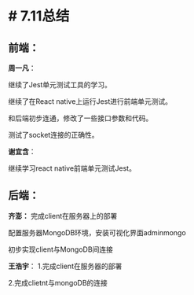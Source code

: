 ﻿# # 7.11总结

## 前端：
**周一凡**：

继续了Jest单元测试工具的学习。

继续了在React native上运行Jest进行前端单元测试。

和后端初步连通，修改了一些接口参数和代码。

测试了socket连接的正确性。

**谢宜含**：

继续学习react native前端单元测试Jest。

## 后端：
**齐澎：**
完成client在服务器上的部署

配置服务器MongoDB环境，安装可视化界面adminmongo

初步实现client与MongoDB间连接

**王浩宇**：
1.完成client在服务器的部署

2.完成clietnt与mongoDB的连接
